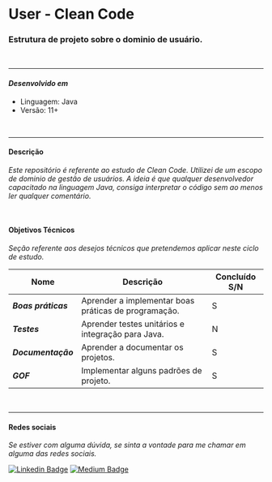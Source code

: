 # User - Clean Code

### Estrutura de projeto sobre o dominio de usuário.

</br>
<hr>

#### ***Desenvolvido em***

- Linguagem: Java
- Versão: 11+

</br>
<hr>

#### **Descrição**

*Este repositório é referente ao estudo de Clean Code. Utilizei de um escopo de dominio de gestão de usuários.
 A ideia é que qualquer desenvolvedor capacitado na linguagem Java, consiga interpretar o código sem ao menos
 ler qualquer comentário.*

</br>

#### **Objetivos Técnicos**

*Seção referente aos desejos técnicos que pretendemos aplicar neste ciclo de estudo.*

| Nome | Descrição | Concluído S/N |
|------|------------|---------------|
| ***Boas práticas*** | Aprender a implementar boas práticas de programação. | S             |
| ***Testes*** | Aprender testes unitários e integração para Java. | N             |
| ***Documentação*** | Aprender a documentar os projetos. | S             |
| ***GOF*** | Implementar alguns padrões de projeto. | S             |

</br>
<hr>

#### **Redes sociais**

*Se estiver com alguma dúvida, se sinta a vontade para me chamar em alguma das redes sociais.*

[![Linkedin Badge](https://img.shields.io/badge/-Linkedin-blue?style=for-the-badge&logo=Linkedin&logoColor=white&link=https://github.com/DiegoJCordeiro)](https://www.linkedin.com/in/diego-cordeiro-552948229/) [![Medium Badge](https://img.shields.io/badge/-Medium-black?style=for-the-badge&logo=Medium&logoColor=white&link=https://github.com/DiegoJCordeiro)](https://medium.com/@diegocordeiro.contatos)
